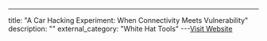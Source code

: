 ---
title: "A Car Hacking Experiment: When Connectivity Meets Vulnerability"
description: ""
external_category: "White Hat Tools"
---[Visit Website](http://ieeexplore.ieee.org/abstract/document/7413993/)

